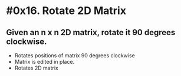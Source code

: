 # #0x16. Rotate 2D Matrix
## Given an n x n 2D matrix, rotate it 90 degrees clockwise.

* Rotates positions of matrix 90 degrees clockwise
* Matrix is edited in place.
* Rotates 2D matrix
